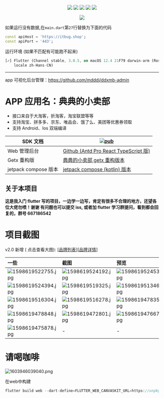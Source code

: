 <p align="center">
    <a href="https://jq.qq.com/?_wv=1027&k=Z0AHodXB"><img src="https://badgen.net/badge/QQ%E7%BE%A4/667186542/pink" /></a>
    <a href="https://itbug.shop"><img src="https://badgen.net/badge/%E5%85%B8%E5%85%B8%E7%9A%84%E5%B0%8F%E5%8D%96%E9%83%A8/v2.1.0/red" /></a>
    <a href="https://flutter.dev/docs/get-started/install/windows"><img src="https://badgen.net/badge/flutter/v3.0.5/red" /></a>
    <a href="https://github.com/mdddj/flutter_simple_shop/stargazers"><img src="https://badgen.net/github/stars/mdddj/flutter_simple_shop" /></a>
    <a href="https://github.com/mdddj/flutter_simple_shop/network/members"><img src="https://badgen.net/github/forks/mdddj/flutter_simple_shop" /></a>
</>

<p align="center">
    <img src="https://static.saintic.com/picbed/huang/2020/12/14/1607875349615.png">
</p>


如果运行没有数据,在`main.dart`第`27`行替换为下面的代码
```dart
const apiHost = 'https://itbug.shop';
const apiPort = '443';
```

运行环境 (如果不匹配有可能跑不起来)
```dart
[✓] Flutter (Channel stable, 3.0.5, on macOS 12.4 21F79 darwin-arm (Rosetta),
    locale zh-Hans-CN)
```


---

 app 可视化后台管理：https://github.com/mdddj/ddxmb-admin

# APP 应用名：典典的小卖部

- 接口来自于大淘客，折淘客，淘宝联盟等等
- 支持淘宝、拼多多、京东、唯品会、饿了么、美团等优惠券领取
- 支持 Android、Ios 双端编译

| SDK 文档             | [![pub](https://badgen.net/pub/v/dd_taoke_sdk)](https://pub.dev/packages/dd_taoke_sdk) |
| -------------------- | -------------------------------------------------------------------------------------- |
| Web 管理后台         | [Github (Antd Pro React TypeScript 版)](https://github.com/mdddj/ddxmb-admin)          |
| Getx 重构版          | [典典的小卖部 getx 重构版本](https://github.com/mdddj/simple_shop_v2)                  |
| jetpack compose 版本 | [jetpack compose (kotlin) 版本](https://github.com/mdddj/dd_simple_shop_jetpack)       |



[//]: # ()
[//]: # (| 网络监测工具                      | [![pub]&#40;https://badgen.net/pub/v/flutter_network_connection&#41;]&#40;https://pub.dev/packages/flutter_network_connection&#41;   |)

[//]: # (| --------------------------------- | -------------------------------------------------------------------------------------------------------------------- |)

[//]: # (| 扫码枪 Spp 模式获取数据           | [![pub]&#40;https://badgen.net/pub/v/scanner_gun&#41;]&#40;https://pub.dev/packages/scanner_gun&#41;                                 |)

[//]: # (| 息屏显示方法封装                  | [![pub]&#40;https://badgen.net/pub/v/flutter_lifecycle_by_resume&#41;]&#40;https://pub.dev/packages/flutter_lifecycle_by_resume&#41; |)

[//]: # (| 商米手持 pda 端扫描数据获取插件   | [![pub]&#40;https://badgen.net/pub/v/sm_scan&#41;]&#40;https://pub.dev/packages/sm_scan&#41;                                         |)

[//]: # (| 新大陆手持 pda 端扫描数据获取插件 | [![pub]&#40;https://badgen.net/pub/v/xindalu_scan_flutter&#41;]&#40;https://pub.dev/packages/xindalu_scan_flutter&#41;               |)

## 关于本项目

**这是我入门 flutter 写的项目，一边学一边写，肯定有很多不合理的地方，还望各位大佬勿喷！谢谢 有问题也可以提交 iss, 或者加 flutter 学习群提问，看到都会回复的，群号 667186542**



# 项目截图

v2.0 新增 (
点击查看大图): [[品牌列表](https://static.saintic.com/picbed/huang/2020/12/13/1607873908351.jpg)][[品牌详情](https://static.saintic.com/picbed/huang/2020/12/13/1607873911435.jpg)]

| 一些                                                                                       | 截图                                                                                       | 预览                                                                                       |
| :----------------------------------------------------------------------------------------- | :----------------------------------------------------------------------------------------- | :----------------------------------------------------------------------------------------- |
| ![1598619522755.jpg](https://static.saintic.com/picbed/huang/2020/08/28/1598619522755.jpg) | ![1598619524192.jpg](https://static.saintic.com/picbed/huang/2020/08/28/1598619524192.jpg) | ![1598619524535.jpg](https://static.saintic.com/picbed/huang/2020/08/28/1598619524535.jpg) |
| ![1598619524394.jpg](https://static.saintic.com/picbed/huang/2020/08/28/1598619524394.jpg) | ![1598619519325.jpg](https://static.saintic.com/picbed/huang/2020/08/28/1598619519325.jpg) | ![1598619513469.jpg](https://static.saintic.com/picbed/huang/2020/08/28/1598619513469.jpg) |
| ![1598619516304.jpg](https://static.saintic.com/picbed/huang/2020/08/28/1598619516304.jpg) | ![1598619516278.jpg](https://static.saintic.com/picbed/huang/2020/08/28/1598619516278.jpg) | ![1598619478353.jpg](https://static.saintic.com/picbed/huang/2020/08/28/1598619478353.jpg) |
| ![1598619478848.jpg](https://static.saintic.com/picbed/huang/2020/08/28/1598619478848.jpg) | ![1598619472801.jpg](https://static.saintic.com/picbed/huang/2020/08/28/1598619472801.jpg) | ![1598619476671.jpg](https://static.saintic.com/picbed/huang/2020/08/28/1598619476671.jpg) |
| ![1598619475878.jpg](https://static.saintic.com/picbed/huang/2020/08/28/1598619475878.jpg) | -                                                                                          | -                                                                                          |

# 请喝咖啡

![1603946039040.png](https://static.saintic.com/picbed/huang/2020/10/29/1603946039040.png)

在web中构建
```dart
flutter build web --dart-define=FLUTTER_WEB_CANVASKIT_URL=https://unpkg.zhimg.com/canvaskit-wasm@0.24.0/bin/
```
